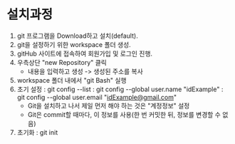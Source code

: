# 설치과정
1. git 프로그램을 Download하고 설치(default).
2. git을 설정하기 위한 workspace 폴더 생성.
3. gitHub 사이트에 접속하여 회원가입 및 로그인 진행.
4. 우측상단 "new Repository" 클릭
    - 내용을 입력하고 생성 -> 생성된 주소를 복사
5. workspace 폴더 내에서 "git Bash" 실행
6. 초기 설정
    : git config --list
    : git config --global user.name "idExample"
    : git config --global user.email "idExample@gmail.com"
    * Git을 설치하고 나서 제일 먼저 해야 하는 것은 "계정정보" 설정
    * Git은 commit할 때마다, 이 정보를 사용(한 번 커밋한 뒤, 정보를 변경할 수 없음)
7. 초기화
    : git init